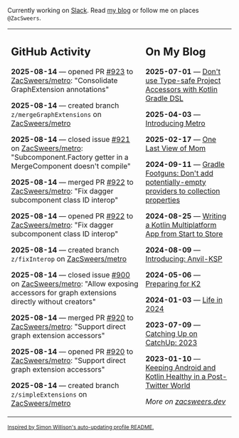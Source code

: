 Currently working on [Slack](https://slack.com/). Read [my blog](https://zacsweers.dev/) or follow me on places `@ZacSweers`.

<table><tr><td valign="top" width="60%">

## GitHub Activity
<!-- githubActivity starts -->
**2025-08-14** — opened PR [#923](https://github.com/ZacSweers/metro/pull/923) to [ZacSweers/metro](https://github.com/ZacSweers/metro): "Consolidate GraphExtension annotations"

**2025-08-14** — created branch `z/mergeGraphExtensions` on [ZacSweers/metro](https://github.com/ZacSweers/metro)

**2025-08-14** — closed issue [#921](https://github.com/ZacSweers/metro/issues/921) on [ZacSweers/metro](https://github.com/ZacSweers/metro): "Subcomponent.Factory getter in a MergeComponent doesn't compile"

**2025-08-14** — merged PR [#922](https://github.com/ZacSweers/metro/pull/922) to [ZacSweers/metro](https://github.com/ZacSweers/metro): "Fix dagger subcomponent class ID interop"

**2025-08-14** — opened PR [#922](https://github.com/ZacSweers/metro/pull/922) to [ZacSweers/metro](https://github.com/ZacSweers/metro): "Fix dagger subcomponent class ID interop"

**2025-08-14** — created branch `z/fixInterop` on [ZacSweers/metro](https://github.com/ZacSweers/metro)

**2025-08-14** — closed issue [#900](https://github.com/ZacSweers/metro/issues/900) on [ZacSweers/metro](https://github.com/ZacSweers/metro): "Allow exposing accessors for graph extensions directly without creators"

**2025-08-14** — merged PR [#920](https://github.com/ZacSweers/metro/pull/920) to [ZacSweers/metro](https://github.com/ZacSweers/metro): "Support direct graph extension accessors"

**2025-08-14** — opened PR [#920](https://github.com/ZacSweers/metro/pull/920) to [ZacSweers/metro](https://github.com/ZacSweers/metro): "Support direct graph extension accessors"

**2025-08-14** — created branch `z/simpleExtensions` on [ZacSweers/metro](https://github.com/ZacSweers/metro)
<!-- githubActivity ends -->
</td><td valign="top" width="40%">

## On My Blog
<!-- blog starts -->
**2025-07-01** — [Don't use Type-safe Project Accessors with Kotlin Gradle DSL](https://www.zacsweers.dev/dont-use-type-safe-project-accessors-with-kotlin-gradle-dsl/)

**2025-04-03** — [Introducing Metro](https://www.zacsweers.dev/introducing-metro/)

**2025-02-17** — [One Last View of Mom](https://www.zacsweers.dev/one-last-view-of-mom/)

**2024-09-11** — [Gradle Footguns: Don't add potentially-empty providers to collection properties](https://www.zacsweers.dev/gradle-footgun-adding-empty-providers-to-collection-properties/)

**2024-08-25** — [Writing a Kotlin Multiplatform App from Start to Store](https://www.zacsweers.dev/writing-a-kotlin-multiplatform-app-from-start-to-store/)

**2024-08-09** — [Introducing: Anvil-KSP](https://www.zacsweers.dev/introducing-anvil-ksp/)

**2024-05-06** — [Preparing for K2](https://www.zacsweers.dev/preparing-for-k2/)

**2024-01-03** — [Life in 2024](https://www.zacsweers.dev/life-in-2024/)

**2023-07-09** — [Catching Up on CatchUp: 2023](https://www.zacsweers.dev/catching-up-on-catchup-2023/)

**2023-01-10** — [Keeping Android and Kotlin Healthy in a Post-Twitter World](https://www.zacsweers.dev/keeping-android-healthy/)
<!-- blog ends -->
_More on [zacsweers.dev](https://zacsweers.dev/)_
</td></tr></table>

<sub><a href="https://simonwillison.net/2020/Jul/10/self-updating-profile-readme/">Inspired by Simon Willison's auto-updating profile README.</a></sub>